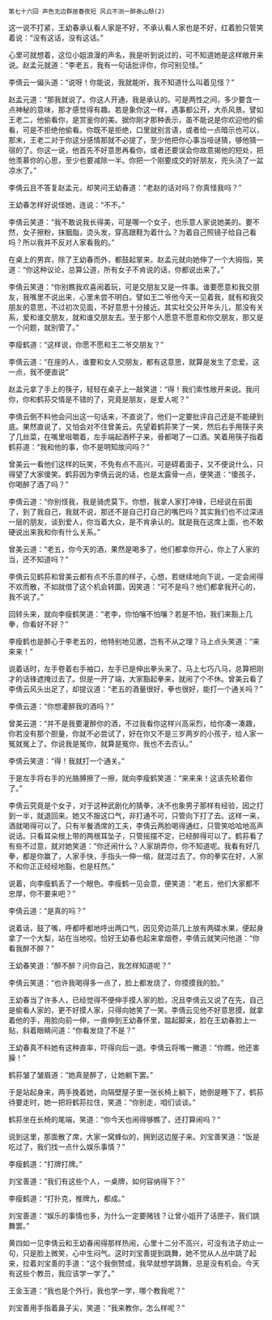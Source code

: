     第七十六回 声色无边群居春夜短 风云不测一醉泰山颓(2) 

   这一说不打紧，王幼春承认看人家是不好，不承认看人家也是不好，红着脸只管笑着说：“没有这话，没有这话。”

   心里可就想着，这位小姐浪漫的声名，我是听到说过的，可不知道她是这样敞开来说。赵孟元就道：“李老五，我有一句话批评你，你可别见怪。”

   李倩云一偏头道：“说呀！你能说，我就能听，我不知道什么叫着见怪？”

   赵孟元道：“那我就说了。你这人开通，我是承认的。可是两性之间，多少要含一点神秘的意味，那才感觉得有趣。若是象你这一样，遇事都公开，大杀风景。譬如王老二，他偷看你，是赏鉴你的美。据你刚才那种表示，虽不能说是你欢迎他的偷看，可是不拒绝他偷看。你既不是拒绝，口里就别言语，或者给一点暗示也可以，那末，王老二对于你这分感情那就不必提了，至少他把你心事当哑谜猜，够他猜一宿的了。你这一说，他首先不好意思再看你，或者还要误会你故意揭他的短处，把他羡慕你的心思，至少也要减除一半。你把一个刚要成交的好朋友，兜头浇了一盆凉水了。”

   李倩云且不答复赵孟元，却笑问王幼春道：“老赵的话对吗？你真怪我吗？”

   王幼春怎样好说怪她，连说：“不不。”

   李倩云笑道：“我不敢说我长得美，可是哪一个女子，也乐意人家说她美的。要不然，女子擦粉，抹胭脂，烫头发，穿高跟鞋为着什么？为着自己照镜子给自己看吗？所以我并不反对人家看我的。”

   在桌上的男宾，除了王幼春而外，都鼓起掌来。赵孟元就向她伸了一个大拇指，笑道：“你这种议论，总算公道，所有女子不肯说的话，你都说出来了。”

   李倩云笑道：“你别瞧我欢喜闹着玩，可是交朋友又是一件事。谁要愿意和我交朋友，我嘴里不说出来，心里未尝不明白。譬如王二爷他今天一见着我，就有和我交朋友的意思，不过初次见面，不好意思十分接近。其实社交公开年头儿，那没有关系，爱和谁交朋友，就和谁交朋友去。至于那个人愿意不愿意和你交朋友，那又是一个问题，就别管了。”

   李瘦鹤道：“这样说，你愿不愿和王二爷交朋友？”

   李倩云道：“在座的人，谁要和女人交朋友，都有这意思，就算是发生了恋爱。这一点，我不便直说”

   赵孟元拿了手上的筷子，轻轻在桌子上一敲笑道：“得！我们索性敞开来说。我问你，你和鹤荪交情是不错的了，究竟是朋友，是爱人呢？”

   李倩云倒不料他会问出这一句话来，不直说了，他们一定要批评自己还是不能硬到底。果然直说了，又怕会对不住曾美云。先望着鹤荪笑了一笑，然后右手用筷子夹了几丝菜，在嘴里咀嚼着，左手端起酒杯子来，骨都喝了一口酒。笑着用筷子指着鹤荪道：“我和他的事，你不是明知故问吗？”

   曾美云一看他们这样的玩笑，不免有点不高兴，可是碍着面子，又不便说什么，只得望了大家傻笑。鹤荪因为李倩云说的话，也是太露骨一点，便笑道：“傻孩子，你喝醉了酒了吗？”

   李倩云道：“你别怪我，我是骑虎莫下。你想，我拿人家打冲锋，已经说在前面了，到了我自己，我就不说，那还不是自己打自己的嘴巴吗？其实我们也不过深进一层的朋友，谈到爱人，你当着大众，是不肯承认的。就是我在这席上面，也不敢硬说出来我和你有什么关系。”

   曾美云道：“老五，你今天的酒，果然是喝多了，他们都拿你开心，你上了人家的当，还不知道吗？”

   李倩云见鹤荪和曾美云都有点不乐意的样子，心想，若继续地向下说，一定会闹得不欢而散，不如就借了这个机会转圜，因笑道：“可不是吗？他们都拿我开心的，我不说了。”

   回转头来，就向李瘦鹤笑道：“老李，你怕嚷不怕嚷？若是不怕，我们来豁上几拳，你看好不好？”

   李瘦鹤也是醉心于李老五的，他特别地见邀，岂有不从之理？马上点头笑道：“来来来！”

   说着话时，左手卷着右手袖口，左手已是伸出拳头来了。马上七巧八马，总算把刚才的话锋遮掩过去了。但是一开了端，大家豁起拳来，就闹了个不休。曾美云看了李倩云风头出足了，却提议道：“老五的酒量很好，拳也很好，能打一个通关吗？”

   李倩云道：“你想灌醉我的酒吗？”

   曾美云道：“并不是我要灌醉你的酒，不过我看你这样兴高采烈，给你凑一凑趣，你若没有那个胆量，你就不必尝试了，好在你又不是三岁两岁的小孩子，给人家一冤就冤上了。你说我是冤你，就算是冤你，我也不去否认。”

   李倩云笑道：“得！我就打一个通关。”

   于是左手将右手的光胳膊擦了一擦，就向李瘦鹤笑道：“来来来！这该先轮着你了。”

   李倩云究竟是个女子，对于这种武剧化的猜拳，决不也象男子那样有经验，因之打到一半，就退回来。她又不服这口气，非打通不可，只管向下打了去。这样一来，酒就喝得可以了。只有半餐酒席的工夫，李倩云两脸喝得通红，只管笑哈哈地高声说话。只看耳朵根上带的两根耳坠子，只管摇摆不定，已经醉得可以了。鹤荪看了有些不过意，就对她笑道：“你还闹什么？人家胡弄你，你不知道呢。我看有好几拳，都是你赢了，人家手快，手指头一伸一缩，就混过去了。你的拳实在好，人家不和你正正经经地豁，也是枉然。”

   说着，向李瘦鹤丢了一个眼色。李瘦鹤一见会意，便笑道：“老五，他们大家都不忠厚，你不要来吧？”

   李倩云道：“是真的吗？”

   说着话，鼓了嘴，呼都呼都地呼出两口气，因见旁边茶几上放有两碟水果，便起身拿了一个大梨，站在当地咬。恰好王幼春也起来拿烟卷，李倩云就笑问他道：“你看我醉不醉？”

   王幼春笑道：“醉不醉？问你自己，我怎样知道呢？”

   李倩云笑道：“也许我喝得多一点了，脸上都发烧了，你摸摸我的脸。”

   王幼春当了许多人，已经觉得不便伸手摸人家的脸，况且李倩云又说了在先，自己是偷看人家的，更不好摸人家，只得向她笑了一笑。李倩云见他不好意思摸，就拿着他的手，用脸向前一伸，一直伸到王幼春怀里，踮起脚来，脸在王幼春脸上一贴，斜着眼睛问道：“你看发烧了不是？”

   王幼春真不料她有这种直率，吓得向后一退。李倩云将嘴一撇道：“你瞧，他还害臊！”

   鹤荪皱了皱眉道：“她真是醉了，让她躺下罢。”

   于是站起身来，两手挽着她，向隔壁屋子里一张长椅上躺下，她倒是睡下了，鹤荪待要走时，她一把将鹤荪拉住，笑道：“你别走，咱们谈谈。”

   鹤荪坐在长椅的尾端，笑道：“你今天也闹得够瞧了，还打算闹吗？”

   说到这里，那面散了席，大家一窝蜂似的，拥到这边屋子来。刘宝善笑道：“饭是吃过了，我们找一点什么娱乐事情？”

   李瘦鹤道：“打牌打牌。”

   刘宝善道：“我们有这些个人，一桌牌，如何容纳得下？”

   李瘦鹤道：“打扑克，推牌九，都成。”

   刘宝善道：“娱乐的事情也多，为什么一定要赌钱？让曾小姐开了话匣子，我们跳舞罢。”

   黄四如一见李倩云和王幼春闹得那样热闹，心里十二分不高兴，可没有法子劝止一句，只是脸上微笑，心中生闷气。这时刘宝善提到跳舞，她不觉从人丛中跳了起来，拉着刘宝善的手道：“这个我倒赞成，我早就想学跳舞，总是没有机会。今天有这些个教员，我应该学一学了。”

   王金玉道：“我也是个外行，我也学一学，哪个教我呢？”

   刘宝善用手指着鼻子尖，笑道：“我来教你，怎么样呢？”

